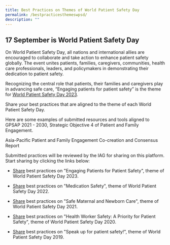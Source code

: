 ```yaml
---
title: Best Practices on Themes of World Patient Safety Day
permalink: /bestpracticesthemeswpsd/
description: ""
---
```

17 September is World Patient Safety Day
------------------------------
On World Patient Safety Day, all nations and international allies are encouraged to collaborate and take action to enhance patient safety globally. The event unites patients, families, caregivers, communities, health care professionals, leaders, and policymakers in demonstrating their dedication to patient safety. 

Recognizing the central role that patients, their families and caregivers play in advancing safe care, “Engaging patients for patient safety” is the theme for [World Patient Safety Day 2023](https://www.who.int/campaigns/world-patient-safety-day/2023). 

Share your best practices that are aligned to 
the theme of each World Patient Safety Day. 

Here are some examples of submitted resources and tools aligned to GPSAP 2021 - 2030, Strategic Objective 4 of Patient and Family Engagement.

Asia-Pacific Patient and Family Engagement Co-creation and Consensus Report 

Submitted practices will be reviewed by the IAG for sharing on this platform. Start sharing by clicking the links below: 

*   [Share](https://for.sg/engagingpatientsforpatientsafetywpsd2023) best practices on "Engaging Patients for Patient Safety", theme of World Patient Safety Day 2023. 

*  [Share](https://form.gov.sg/64e447f20e024d001139dcc5) best practices on "Medication Safety", theme of World Patient Safety Day 2022.

*  [Share](https://form.gov.sg/64e449ba3f58260013c32bb7) best practices on "Safe Maternal and Newborn Care", theme of World Patient Safety Day 2021. 

*  [Share](https://form.gov.sg/64e44ab4c98c410011f5de95) best practices on "Health Worker Safety: A Priority for Patient Safety", theme of World Patient Safety Day 2020. 

*  [Share](https://form.gov.sg/64e44b7c3f58260013c371bf) best practices on "Speak up for patient safety!", theme of World Patient Safety Day 2019.